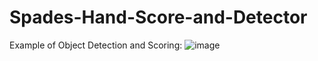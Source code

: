 # Spades-Hand-Score-and-Detector

Example of Object Detection and Scoring:
![image](https://github.com/user-attachments/assets/7c2c3962-67d9-4eef-867f-b5e63c6b1336)

